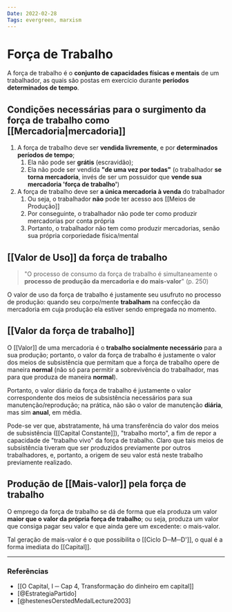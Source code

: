 ```yaml
---
Date: 2022-02-28
Tags: evergreen, marxism
---
```

# Força de Trabalho
A força de trabalho é o **conjunto de capacidades físicas e mentais** de um trabalhador, as quais são postas em exercício durante **períodos determinados de tempo**.

## Condições necessárias para o surgimento da força de trabalho como [[Mercadoria|mercadoria]]
1. A força de trabalho deve ser **vendida livremente**, e por **determinados períodos de tempo**;
	1. Ela não pode ser **grátis** (escravidão);
	2. Ela não pode ser vendida **"de uma vez por todas"** (o trabalhador **se torna mercadoria**, invés de ser um possuidor que **vende sua mercadoria 'força de trabalho'**)
2. A força de trabalho deve ser **a única mercadoria à venda** do trabalhador 
	1. Ou seja, o trabalhador **não** pode ter acesso aos [[Meios de Produção]]
	2. Por conseguinte, o trabalhador não pode ter como produzir mercadorias por conta própria
	3. Portanto, o trabalhador não tem como produzir mercadorias, senão sua própria corporiedade física/mental

## [[Valor de Uso]] da força de trabalho
> "O processo de consumo da força de trabalho é simultaneamente o **processo de produção da mercadoria e do mais-valor**" (p. 250)

O valor de uso da força de trabalho é justamente seu usufruto no processo de produção: quando seu corpo/mente **trabalham** na confecção da mercadoria em cuja produção ela estiver sendo empregada no momento. 

## [[Valor da força de trabalho]]
O [[Valor]] de uma mercadoria é o **trabalho socialmente necessário** para a sua produção; portanto, o valor da força de trabalho é justamente o valor dos meios de subsistência que permitam que a força de trabalho opere de maneira **normal** (não só para permitir a sobrevivência do trabalhador, mas para que produza de maneira **normal**). 

Portanto, o valor diário da força de trabalho é justamente o valor correspondente dos meios de subsistência necessários para sua manutenção/reprodução; na prática, não são o valor de manutenção **diária**, mas sim **anual**, em média. 

Pode-se ver que, abstratamente, há uma transferência do valor dos meios de subsistência ([[Capital Constante]]), "trabalho morto", a fim de repor a capacidade de "trabalho vivo" da força de trabalho. Claro que tais meios de subsistência tiveram que ser produzidos previamente por outros trabalhadores, e, portanto, a origem de seu valor está neste trabalho previamente realizado.

## Produção de [[Mais-valor]] pela força de trabalho
O emprego da força de trabalho se dá de forma que ela produza um valor **maior que o valor da própria força de trabalho**; ou seja, produza um valor que consiga pagar seu valor e que ainda gere um excedente: o mais-valor. 

Tal geração de mais-valor é o que possibilita o [[Ciclo D─M─D']], o qual é a forma imediata do [[Capital]].

---
### Referências
- [[O Capital, I ─ Cap 4, Transformação do dinheiro em capital]]
- [@EstrategiaPartido]
- [@hestenesOerstedMedalLecture2003]